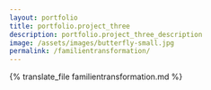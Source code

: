 ```yaml
---
layout: portfolio
title: portfolio.project_three
description: portfolio.project_three_description
image: /assets/images/butterfly-small.jpg
permalink: /familientransformation/
---
```

{% translate_file familientransformation.md %}
